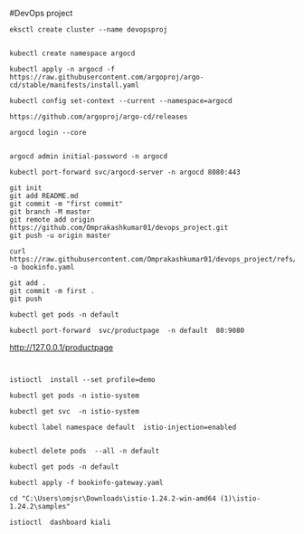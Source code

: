 #DevOps project


```
eksctl create cluster --name devopsproj
```
```

```
```
kubectl create namespace argocd
```
```
kubectl apply -n argocd -f https://raw.githubusercontent.com/argoproj/argo-cd/stable/manifests/install.yaml
```
```
kubectl config set-context --current --namespace=argocd
```
```
https://github.com/argoproj/argo-cd/releases
```
```
argocd login --core
```
```

argocd admin initial-password -n argocd
```

```
kubectl port-forward svc/argocd-server -n argocd 8080:443
```


```
git init
git add README.md
git commit -m "first commit"
git branch -M master
git remote add origin https://github.com/Omprakashkumar01/devops_project.git
git push -u origin master
```
```
curl https://raw.githubusercontent.com/Omprakashkumar01/devops_project/refs/heads/main/bookinfo.yaml  -o bookinfo.yaml
```

```
git add .
git commit -m first .
git push
```
```
kubectl get pods -n default
```
```
kubectl port-forward  svc/productpage  -n default  80:9080
```

http://127.0.0.1/productpage



```


istioctl  install --set profile=demo
```
```
kubectl get pods -n istio-system
```
```
kubectl get svc  -n istio-system
```
```
kubectl label namespace default  istio-injection=enabled
```
```

kubectl delete pods  --all -n default
```
```
kubectl get pods -n default
```
```
kubectl apply -f bookinfo-gateway.yaml
```
```
cd "C:\Users\omjsr\Downloads\istio-1.24.2-win-amd64 (1)\istio-1.24.2\samples"
```
```
istioctl  dashboard kiali
```














